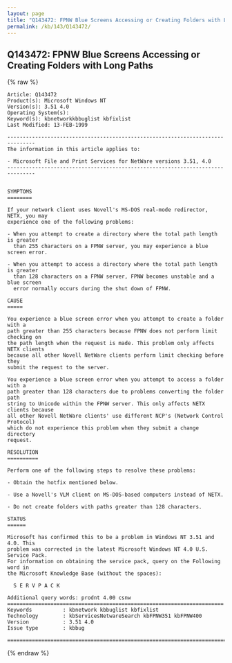 ```yaml
---
layout: page
title: "Q143472: FPNW Blue Screens Accessing or Creating Folders with Long Paths"
permalink: /kb/143/Q143472/
---
```


## Q143472: FPNW Blue Screens Accessing or Creating Folders with Long Paths

{% raw %}

	Article: Q143472
	Product(s): Microsoft Windows NT
	Version(s): 3.51 4.0
	Operating System(s): 
	Keyword(s): kbnetworkkbbuglist kbfixlist
	Last Modified: 13-FEB-1999
	
	-------------------------------------------------------------------------------
	The information in this article applies to:
	
	- Microsoft File and Print Services for NetWare versions 3.51, 4.0 
	-------------------------------------------------------------------------------
	
	
	SYMPTOMS
	========
	
	If your network client uses Novell's MS-DOS real-mode redirector, NETX, you may
	experience one of the following problems:
	
	- When you attempt to create a directory where the total path length is greater
	  than 255 characters on a FPNW server, you may experience a blue screen error.
	
	- When you attempt to access a directory where the total path length is greater
	  than 128 characters on a FPNW server, FPNW becomes unstable and a blue screen
	  error normally occurs during the shut down of FPNW.
	
	CAUSE
	=====
	
	You experience a blue screen error when you attempt to create a folder with a
	path greater than 255 characters because FPNW does not perform limit checking on
	the path length when the request is made. This problem only affects NETX clients
	because all other Novell NetWare clients perform limit checking before they
	submit the request to the server.
	
	You experience a blue screen error when you attempt to access a folder with a
	path greater than 128 characters due to problems converting the folder path
	string to Unicode within the FPNW server. This only affects NETX clients because
	all other Novell NetWare clients' use different NCP's (Network Control Protocol)
	which do not experience this problem when they submit a change directory
	request.
	
	RESOLUTION
	==========
	
	Perform one of the following steps to resolve these problems:
	
	- Obtain the hotfix mentioned below.
	
	- Use a Novell's VLM client on MS-DOS-based computers instead of NETX.
	
	- Do not create folders with paths greater than 128 characters.
	
	STATUS
	======
	
	Microsoft has confirmed this to be a problem in Windows NT 3.51 and 4.0. This
	problem was corrected in the latest Microsoft Windows NT 4.0 U.S. Service Pack.
	For information on obtaining the service pack, query on the Following word in
	the Microsoft Knowledge Base (without the spaces):
	
	  S E R V P A C K
	
	Additional query words: prodnt 4.00 csnw
	======================================================================
	Keywords          : kbnetwork kbbuglist kbfixlist
	Technology        : kbServicesNetwareSearch kbFPNW351 kbFPNW400
	Version           : 3.51 4.0
	Issue type        : kbbug
	
	=============================================================================
	

{% endraw %}
